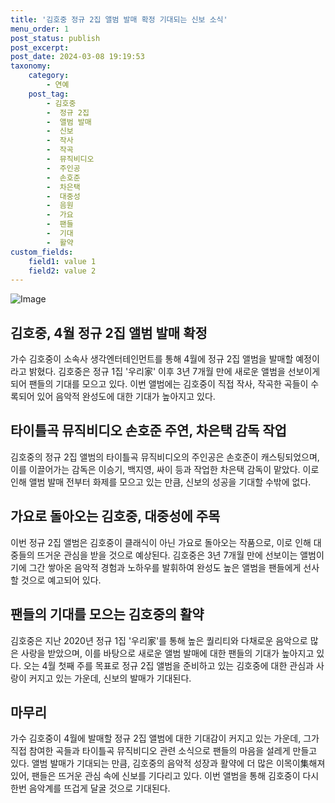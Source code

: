 ```yaml
---
title: '김호중 정규 2집 앨범 발매 확정 기대되는 신보 소식'
menu_order: 1
post_status: publish
post_excerpt: 
post_date: 2024-03-08 19:19:53
taxonomy:
    category:
        - 연예
    post_tag:
        - 김호중
        -  정규 2집
        -  앨범 발매
        -  신보
        -  작사
        -  작곡
        -  뮤직비디오
        -  주인공
        -  손호준
        -  차은택
        -  대중성
        -  음원
        -  가요
        -  팬들
        -  기대
        -  활약
custom_fields:
    field1: value 1
    field2: value 2
---
```


![Image](https://ssl.pstatic.net/mimgnews/image/408/2024/03/08/0000216930_001_20240308112801433.jpg?type=w540)

## 김호중, 4월 정규 2집 앨범 발매 확정
가수 김호중이 소속사 생각엔터테인먼트를 통해 4월에 정규 2집 앨범을 발매할 예정이라고 밝혔다. 김호중은 정규 1집 '우리家' 이후 3년 7개월 만에 새로운 앨범을 선보이게 되어 팬들의 기대를 모으고 있다. 이번 앨범에는 김호중이 직접 작사, 작곡한 곡들이 수록되어 있어 음악적 완성도에 대한 기대가 높아지고 있다.
## 타이틀곡 뮤직비디오 손호준 주연, 차은택 감독 작업
김호중의 정규 2집 앨범의 타이틀곡 뮤직비디오의 주인공은 손호준이 캐스팅되었으며, 이를 이끌어가는 감독은 이승기, 백지영, 싸이 등과 작업한 차은택 감독이 맡았다. 이로 인해 앨범 발매 전부터 화제를 모으고 있는 만큼, 신보의 성공을 기대할 수밖에 없다.
## 가요로 돌아오는 김호중, 대중성에 주목
이번 정규 2집 앨범은 김호중이 클래식이 아닌 가요로 돌아오는 작품으로, 이로 인해 대중들의 뜨거운 관심을 받을 것으로 예상된다. 김호중은 3년 7개월 만에 선보이는 앨범이기에 그간 쌓아온 음악적 경험과 노하우를 발휘하여 완성도 높은 앨범을 팬들에게 선사할 것으로 예고되어 있다.
## 팬들의 기대를 모으는 김호중의 활약
김호중은 지난 2020년 정규 1집 '우리家'를 통해 높은 퀄리티와 다채로운 음악으로 많은 사랑을 받았으며, 이를 바탕으로 새로운 앨범 발매에 대한 팬들의 기대가 높아지고 있다. 오는 4월 첫째 주를 목표로 정규 2집 앨범을 준비하고 있는 김호중에 대한 관심과 사랑이 커지고 있는 가운데, 신보의 발매가 기대된다.
## 마무리
가수 김호중이 4월에 발매할 정규 2집 앨범에 대한 기대감이 커지고 있는 가운데, 그가 직접 참여한 곡들과 타이틀곡 뮤직비디오 관련 소식으로 팬들의 마음을 설레게 만들고 있다. 앨범 발매가 기대되는 만큼, 김호중의 음악적 성장과 활약에 더 많은 이목이集해져 있어, 팬들은 뜨거운 관심 속에 신보를 기다리고 있다. 이번 앨범을 통해 김호중이 다시 한번 음악계를 뜨겁게 달굴 것으로 기대된다.
